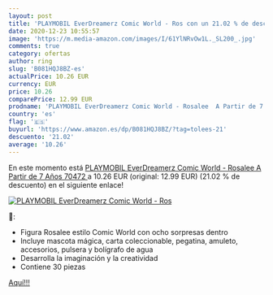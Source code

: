 ```yaml
---
layout: post
title: 'PLAYMOBIL EverDreamerz Comic World - Ros con un 21.02 % de descuento'
date: 2020-12-23 10:55:57
image: 'https://m.media-amazon.com/images/I/61YlNRvOw1L._SL200_.jpg'
comments: true
category: ofertas
author: ring
slug: 'B081HQJ8BZ-es'
actualPrice: 10.26 EUR
currency: EUR
price: 10.26
comparePrice: 12.99 EUR
prodname: 'PLAYMOBIL EverDreamerz Comic World - Rosalee  A Partir de 7 Años  70472 '
country: 'es'
flag: '🇪🇸'
buyurl: 'https://www.amazon.es/dp/B081HQJ8BZ/?tag=tolees-21'
descuento: '21.02'
average: '10.26'
---
```


En este momento está [PLAYMOBIL EverDreamerz Comic World - Rosalee  A Partir de 7 Años  70472 ](https://www.amazon.es/dp/B081HQJ8BZ/?tag=tolees-21) a 10.26 EUR (original: 12.99 EUR) (21.02 %  de descuento) en el siguiente enlace!

[![PLAYMOBIL EverDreamerz Comic World - Ros](https://m.media-amazon.com/images/I/61YlNRvOw1L._SL200_.jpg)](https://www.amazon.es/dp/B081HQJ8BZ/?tag=tolees-21)

🔎:

- Figura Rosalee estilo Comic World con ocho sorpresas dentro
- Incluye mascota mágica, carta coleccionable, pegatina, amuleto, accesorios, pulsera y bolígrafo de agua
- Desarrolla la imaginación y la creatividad
- Contiene 30 piezas

[Aquí!!!](https://www.amazon.es/dp/B081HQJ8BZ/?tag=tolees-21)
